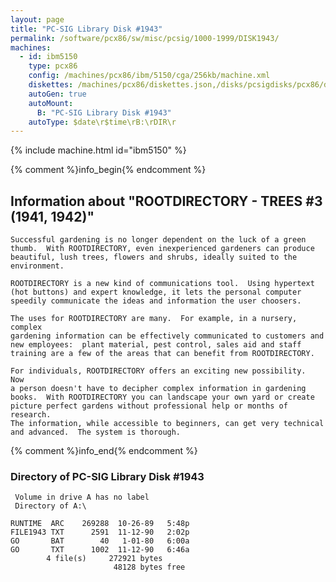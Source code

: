```yaml
---
layout: page
title: "PC-SIG Library Disk #1943"
permalink: /software/pcx86/sw/misc/pcsig/1000-1999/DISK1943/
machines:
  - id: ibm5150
    type: pcx86
    config: /machines/pcx86/ibm/5150/cga/256kb/machine.xml
    diskettes: /machines/pcx86/diskettes.json,/disks/pcsigdisks/pcx86/diskettes.json
    autoGen: true
    autoMount:
      B: "PC-SIG Library Disk #1943"
    autoType: $date\r$time\rB:\rDIR\r
---
```


{% include machine.html id="ibm5150" %}

{% comment %}info_begin{% endcomment %}

## Information about "ROOTDIRECTORY - TREES #3 (1941, 1942)"

    Successful gardening is no longer dependent on the luck of a green
    thumb.  With ROOTDIRECTORY, even inexperienced gardeners can produce
    beautiful, lush trees, flowers and shrubs, ideally suited to the
    environment.
    
    ROOTDIRECTORY is a new kind of communications tool.  Using hypertext
    (hot buttons) and expert knowledge, it lets the personal computer
    speedily communicate the ideas and information the user choosers.
    
    The uses for ROOTDIRECTORY are many.  For example, in a nursery, complex
    gardening information can be effectively communicated to customers and
    new employees:  plant material, pest control, sales aid and staff
    training are a few of the areas that can benefit from ROOTDIRECTORY.
    
    For individuals, ROOTDIRECTORY offers an exciting new possibility.  Now
    a person doesn't have to decipher complex information in gardening
    books.  With ROOTDIRECTORY you can landscape your own yard or create
    picture perfect gardens without professional help or months of research.
    The information, while accessible to beginners, can get very technical
    and advanced.  The system is thorough.
{% comment %}info_end{% endcomment %}


### Directory of PC-SIG Library Disk #1943

     Volume in drive A has no label
     Directory of A:\

    RUNTIME  ARC    269288  10-26-89   5:48p
    FILE1943 TXT      2591  11-12-90   2:02p
    GO       BAT        40   1-01-80   6:00a
    GO       TXT      1002  11-12-90   6:46a
            4 file(s)     272921 bytes
                           48128 bytes free
